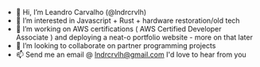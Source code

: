 
- 👋 Hi, I’m Leandro Carvalho (@lndrcrvlh)
- 👀 I’m interested in Javascript + Rust + hardware restoration/old tech
- 🌱 I’m working on AWS certifications ( AWS Certified Developer Associate ) and deploying a neat-o portfolio website - more on that later
- 💞️ I’m looking to collaborate on partner programming projects
- 📫 Send me an email @ lndrcrvlh@gmail.com I'd love to hear from you



